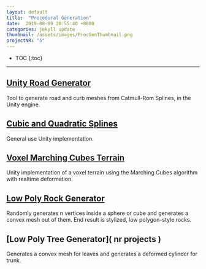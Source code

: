 ```yaml
---
layout: default
title:  "Procedural Generation"
date:  2019-08-09 20:55:40 +0800
categories: jekyll update
thumbnail: /assets/images/ProcGenThumbnail.png
projectNR: "5"
---
```

* TOC
{:toc}

---
## [Unity Road Generator](https://github.com/JPBotelho/Unity-Road-Generator)
Tool to generate road and curb meshes from Catmull-Rom Splines, in the Unity engine.

## [Cubic and Quadratic Splines](https://github.com/JPBotelho/Catmull-Rom-Splines)
General use Unity implementation.

## [Voxel Marching Cubes Terrain](https://github.com/JPBotelho/Voxel-Terrain)
Unity implementation of a voxel terrain using the Marching Cubes algorithm with realtime deformation.

## [Low Poly Rock Generator](https://assetstore.unity.com/packages/tools/modeling/low-poly-rock-generator-75041)
Randomly generates n vertices inside a sphere or cube and generates a convex mesh out of them. End result is stylized, low polygon-style rocks.

## [Low Poly Tree Generator]( nr projects  )
Generates a convex mesh for leaves and generates a deformed cylinder for trunk.